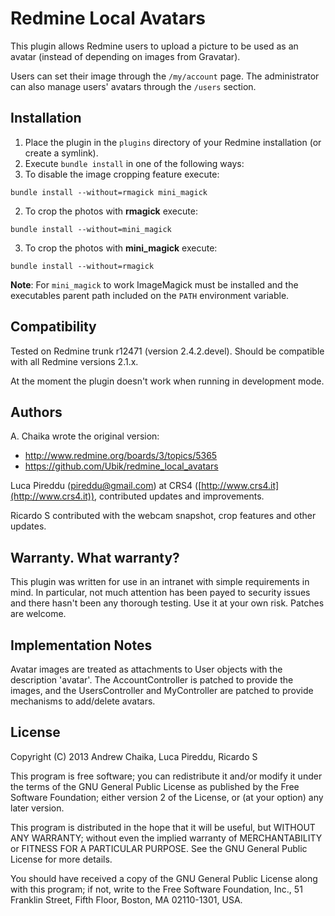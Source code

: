Redmine Local Avatars
=====================

This plugin allows Redmine users to upload a picture to be used as an avatar
(instead of depending on images from Gravatar).

Users can set their image through the `/my/account` page.  The administrator can
also manage users' avatars through the `/users` section.

Installation
------------

1. Place the plugin in the `plugins` directory of your Redmine
installation (or create a symlink).
2. Execute `bundle install` in one of the following ways:
  1. To disable the image cropping feature execute:  
  ```
  bundle install --without=rmagick mini_magick
  ```
  2. To crop the photos with **rmagick** execute:  
  ```
  bundle install --without=mini_magick
  ```
  3. To crop the photos with **mini_magick** execute:  
  ```
  bundle install --without=rmagick
  ```

**Note**: For `mini_magick` to work ImageMagick must be installed and the
executables parent path included on the `PATH` environment variable.

Compatibility
-------------

Tested on Redmine trunk r12471 (version 2.4.2.devel). Should be compatible with
all Redmine versions 2.1.x.

At the moment the plugin doesn't work when running in development mode.

Authors
-------

A. Chaika wrote the original version:

* http://www.redmine.org/boards/3/topics/5365
* https://github.com/Ubik/redmine_local_avatars

Luca Pireddu (<pireddu@gmail.com>) at CRS4 ([http://www.crs4.it](http://www.crs4.it)),
contributed updates and improvements.


Ricardo S contributed with the webcam snapshot, crop features and other updates.

Warranty.  What warranty?
-------------------------

This plugin was written for use in an intranet with simple requirements in mind.
In particular, not much attention has been payed to security issues and there
hasn't been any thorough testing.  Use it at your own risk.  Patches are
welcome.


Implementation Notes
--------------------

Avatar images are treated as attachments to User objects with the description
'avatar'.  The AccountController is patched to provide the images, and the
UsersController and MyController are patched to provide mechanisms to add/delete
avatars.


License
-------

Copyright (C) 2013  Andrew Chaika, Luca Pireddu, Ricardo S

This program is free software; you can redistribute it and/or modify it under
the terms of the GNU General Public License as published by the Free Software
Foundation; either version 2 of the License, or (at your option) any later
version.

This program is distributed in the hope that it will be useful, but WITHOUT ANY
WARRANTY; without even the implied warranty of MERCHANTABILITY or FITNESS FOR A
PARTICULAR PURPOSE.  See the GNU General Public License for more details.

You should have received a copy of the GNU General Public License along with
this program; if not, write to the Free Software Foundation, Inc., 51 Franklin
Street, Fifth Floor, Boston, MA  02110-1301, USA.
